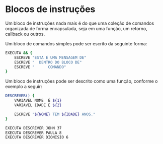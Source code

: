 # Blocos de instruções

Um bloco de instruções nada mais é do que uma coleção de comandos organizada de forma encapsulada, seja em uma função, um retorno, callback ou outros.



Um bloco de comandos simples pode ser escrito da seguinte forma:
```bash
EXECUTA && {
    ESCREVE "ESTA É UMA MENSAGEM DE"
    ESCREVE "  DENTRO DO BLOCO DE"
    ESCREVE "      COMANDO"
}
```



Um bloco de instruções pode ser descrito como uma função, conforme o exemplo a seguir:

```bash
DESCREVER() {
    VARIAVEL NOME  É ${1}
    VARIAVEL IDADE É ${2}

    ESCREVE "${NOME} TEM ${IDADE} ANOS."
}

EXECUTA DESCREVER JOHN 37
EXECUTA DESCREVER PAULA 8
EXECUTA DESCREVER DIONISIO 6
```